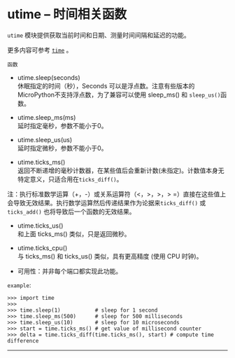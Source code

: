 # **utime** – 时间相关函数
`utime` 模块提供获取当前时间和日期、测量时间间隔和延迟的功能。

更多内容可参考 [`time`](http://docs.micropython.org/en/latest/pyboard/library/utime.html#module-utime)  。

`函数`

- utime.sleep(seconds)  
  休眠指定的时间（秒），Seconds 可以是浮点数。注意有些版本的 MicroPython不支持浮点数，为了兼容可以使用 sleep_ms() 和 ``sleep_us()``函数。

- utime.sleep_ms(ms)  
  延时指定毫秒，参数不能小于0。

- utime.sleep_us(us)  
  延时指定微秒，参数不能小于0。

- utime.ticks_ms()  
  返回不断递增的毫秒计数器，在某些值后会重新计数(未指定)。计数值本身无特定意义，只适合用在``ticks_diff()``。

注：执行标准数学运算（+，-）或关系运算符（<，>，>，> =）直接在这些值上会导致无效结果。执行数学运算然后传递结果作为论据来`ticks_diff()` 或 ` ticks_add() ` 也将导致后一个函数的无效结果。

- utime.ticks_us()  
  和上面 ticks_ms() 类似，只是返回微秒。

- utime.ticks_cpu()  
  与 ticks_ms() 和 ticks_us() 类似，具有更高精度 (使用 CPU 时钟)。

- 可用性：并非每个端口都实现此功能。

`example`:

```
>>> import time
>>> 
>>> time.sleep(1)           # sleep for 1 second
>>> time.sleep_ms(500)      # sleep for 500 milliseconds
>>> time.sleep_us(10)       # sleep for 10 microseconds
>>> start = time.ticks_ms() # get value of millisecond counter
>>> delta = time.ticks_diff(time.ticks_ms(), start) # compute time difference
```

----------